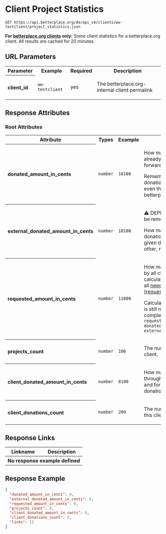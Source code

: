 
# Client Project Statistics

```Cirru
GET https://api.betterplace.org/de/api_v4/clients/ww-testclient/project_statistics.json
```

**For [betterplace.org clients](../README.md#client-api) only:**
Some client statistics for a betterplace.org client. All results are cached for 20 minutes.


## URL Parameters

<table>
  <tr>
    <th>Parameter</th>
    <th>Example</th>
    <th>Required</th>
    <th>Description</th>
  </tr>
  <tr>
    <th align="left">client_id</th>
    <td><code>ww-testclient</code></td>
    <td>yes</td>
<td>

The betterplace.org-internal client permalink

</td>
  </tr>
</table>


## Response Attributes


### Root Attributes

  <table>
    <tr>
      <th>Attribute</th>
      <th>Types</th>
      <th>Example</th>
      <th>Description</th>
    </tr>
    <tr>
      <th align="left">donated_amount_in_cents</th>
      <td><code>number</code></td>
      <td><code>10100</code></td>
<td>

How many cents are donated already through user donations or forwardings
to all client projects.

Remember: This includes all donations to projects of this client even those
that are donated via betterplace.org or other channels.


</td>
    </tr>
    <tr>
      <th align="left">external_donated_amount_in_cents</th>
      <td><code>number</code></td>
      <td><code>10100</code></td>
<td>

⚠️ DEPRECATED!
This value will be removed in the future.

How many cents are external donations, that means they were given directly
to the project on other, non-betterplace channels.


</td>
    </tr>
    <tr>
      <th align="left">requested_amount_in_cents</th>
      <td><code>number</code></td>
      <td><code>11000</code></td>
<td>

How many cents were requested by all client projects in total.
This calculation is based on the sum of all
<a href="need_details.md">needs (requested_amount_in_cents)</a>.

Calculate the amount of cents that is still missing until all projects
are completed like this:
  `requested_amount_in_cents - donated_amount_in_cents - external_donated_amount_in_cents`


</td>
    </tr>
    <tr>
      <th align="left">projects_count</th>
      <td><code>number</code></td>
      <td><code>100</code></td>
<td>

The number of <a href="projects_list.md">projects</a> of this client.


</td>
    </tr>
    <tr>
      <th align="left">client_donated_amount_in_cents</th>
      <td><code>number</code></td>
      <td><code>8100</code></td>
<td>

How many cents are donated through the client's donation page and forwarded
from the clients donation pool.


</td>
    </tr>
    <tr>
      <th align="left">client_donations_count</th>
      <td><code>number</code></td>
      <td><code>200</code></td>
<td>

The number of <a href="client_donations_list.md">client donations</a> for this client.


</td>
    </tr>
  </table>
</table>

## Response Links

<table>
  <tr>
    <th>Linkname</th>
    <th>Description</th>
  </tr>
  <th colspan="2">No response example defined</th>
</table>

## Response Example

```json
{
  "donated_amount_in_cents": 0,
  "external_donated_amount_in_cents": 0,
  "requested_amount_in_cents": 0,
  "projects_count": 0,
  "client_donated_amount_in_cents": 0,
  "client_donations_count": 0,
  "links": []
}
```

